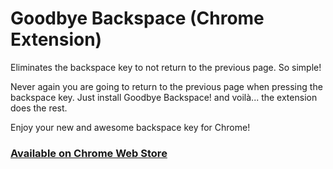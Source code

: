 Goodbye Backspace (Chrome Extension)
===================================

Eliminates the backspace key to not return to the previous page. So simple!

Never again you are going to return to the previous page when pressing the backspace key. Just install Goodbye Backspace! and voilà... the extension does the rest.

Enjoy your new and awesome backspace key for Chrome!

### [Available on Chrome Web Store](https://chrome.google.com/webstore/detail/goodbye-backspace/eihhpbnjegaecdghghnmjccjpeojbbof)

